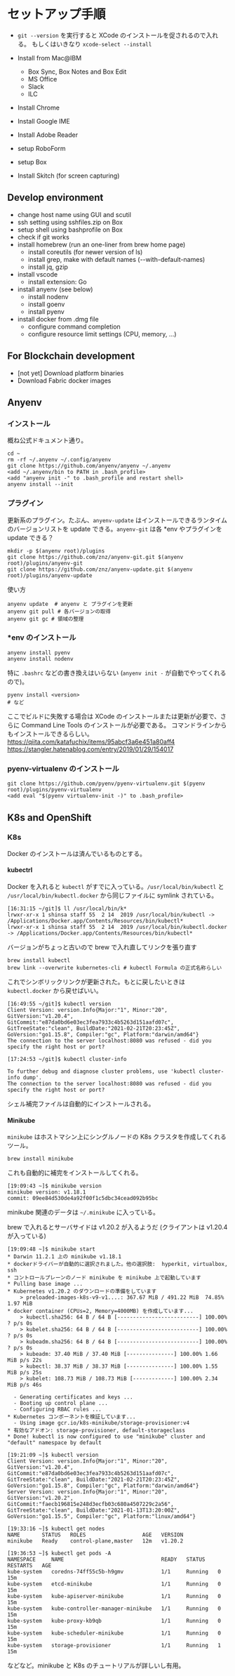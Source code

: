 # セットアップ手順

- `git --version` を実行すると XCode のインストールを促されるので入れる。
もしくはいきなり `xcode-select --install`

- Install from Mac@IBM
  - Box Sync, Box Notes and Box Edit
  - MS Office
  - Slack
  - ILC
- Install Chrome
- Install Google IME
- Install Adobe Reader
- setup RoboForm
- setup Box
- Install Skitch (for screen capturing)

## Develop environment

- change host name using GUI and scutil
- ssh setting using sshfiles.zip on Box
- setup shell using bashprofile on Box
- check if git works
- install homebrew (run an one-liner from brew home page)
  - install coreutils (for newer version of ls)
  - install grep, make with default names (--with-default-names)
  - install jq, gzip
- install vscode
  - install extension: Go
- install anyenv (see below)
  - install nodenv
  - install goenv
  - install pyenv
- install docker from .dmg file
  - configure command completion
  - configure resource limit settings (CPU, memory, ...)

## For Blockchain development

- [not yet] Download platform binaries
- Download Fabric docker images 

## Anyenv

### インストール

概ね公式ドキュメント通り。

```shell
cd ~
rm -rf ~/.anyenv ~/.config/anyenv
git clone https://github.com/anyenv/anyenv ~/.anyenv
<add ~/.anyenv/bin to PATH in .bash_profile>
<add "anyenv init -" to .bash_profile and restart shell>
anyenv install --init
```

### プラグイン

更新系のプラグイン。たぶん、`anyenv-update` はインストールできるランタイムのバージョンリストを update できる。`anyenv-git` は各 *env やプラグインを update できる？

```shell
mkdir -p $(anyenv root)/plugins
git clone https://github.com/znz/anyenv-git.git $(anyenv root)/plugins/anyenv-git
git clone https://github.com/znz/anyenv-update.git $(anyenv root)/plugins/anyenv-update
```
使い方

```shell
anyenv update  # anyenv と プラグインを更新
anyenv git pull # 各バージョンの取得
anyenv git gc # 領域の整理
```

### *env のインストール

```shell
anyenv install pyenv
anyenv install nodenv
```

特に `.bashrc` などの書き換えはいらない (`anyenv init -` が自動でやってくれるので)。

```shell
pyenv install <version> 
# など
```

ここでビルドに失敗する場合は XCode のインストールまたは更新が必要で、さらに Command Line Tools のインストールが必要である。
コマンドラインからもインストールできるらしい。
https://qiita.com/katafuchix/items/95abcf3a6e451a80aff4
https://stangler.hatenablog.com/entry/2019/01/29/154017

### pyenv-virtualenv のインストール

```shell
git clone https://github.com/pyenv/pyenv-virtualenv.git $(pyenv root)/plugins/pyenv-virtualenv
<add eval "$(pyenv virtualenv-init -)" to .bash_profile>
```

## K8s and OpenShift

### K8s

Docker のインストールは済んでいるものとする。

#### kubectrl

Docker を入れると `kubectl` がすでに入っている。`/usr/local/bin/kubectl` と `/usr/local/bin/kubectl.docker` から同じファイルに symlink されている。

```shell
[16:31:15 ~/git]$ ll /usr/local/bin/k*
lrwxr-xr-x 1 shinsa staff 55  2 14  2019 /usr/local/bin/kubectl -> /Applications/Docker.app/Contents/Resources/bin/kubectl*
lrwxr-xr-x 1 shinsa staff 55  2 14  2019 /usr/local/bin/kubectl.docker -> /Applications/Docker.app/Contents/Resources/bin/kubectl*
```

バージョンがちょっと古いので brew で入れ直してリンクを張り直す

```shell
brew install kubectl
brew link --overwrite kubernetes-cli # kubectl Formula の正式名称らしい
```

これでシンボリックリンクが更新された。もとに戻したいときは `kubectl.docker` から戻せばいい。

```shell
[16:49:55 ~/git]$ kubectl version
Client Version: version.Info{Major:"1", Minor:"20", GitVersion:"v1.20.4", GitCommit:"e87da0bd6e03ec3fea7933c4b5263d151aafd07c", GitTreeState:"clean", BuildDate:"2021-02-21T20:23:45Z", GoVersion:"go1.15.8", Compiler:"gc", Platform:"darwin/amd64"}
The connection to the server localhost:8080 was refused - did you specify the right host or port?

[17:24:53 ~/git]$ kubectl cluster-info

To further debug and diagnose cluster problems, use 'kubectl cluster-info dump'.
The connection to the server localhost:8080 was refused - did you specify the right host or port?
```

シェル補完ファイルは自動的にインストールされる。

#### Minikube

`minikube` はホストマシン上にシングルノードの K8s クラスタを作成してくれるツール。

```shell
brew install minikube
```

これも自動的に補完をインストールしてくれる。

```shell
[19:09:43 ~]$ minikube version
minikube version: v1.18.1
commit: 09ee84d530de4a92f00f1c5dbc34cead092b95bc
```

minikube 関連のデータは `~/.minikube` に入っている。

brew で入れるとサーバサイドは v1.20.2 が入るようだ (クライアントは v1.20.4 が入っている)

```shell
[19:09:48 ~]$ minikube start
* Darwin 11.2.1 上の minikube v1.18.1
* dockerドライバーが自動的に選択されました。他の選択肢:  hyperkit, virtualbox, ssh
* コントロールプレーンのノード minikube を minikube 上で起動しています
* Pulling base image ...
* Kubernetes v1.20.2 のダウンロードの準備をしています
    > preloaded-images-k8s-v9-v1....: 367.67 MiB / 491.22 MiB  74.85% 1.97 MiB
* docker container (CPUs=2, Memory=4000MB) を作成しています...
    > kubectl.sha256: 64 B / 64 B [--------------------------] 100.00% ? p/s 0s
    > kubelet.sha256: 64 B / 64 B [--------------------------] 100.00% ? p/s 0s
    > kubeadm.sha256: 64 B / 64 B [--------------------------] 100.00% ? p/s 0s
    > kubeadm: 37.40 MiB / 37.40 MiB [---------------] 100.00% 1.66 MiB p/s 22s
    > kubectl: 38.37 MiB / 38.37 MiB [---------------] 100.00% 1.55 MiB p/s 25s
    > kubelet: 108.73 MiB / 108.73 MiB [-------------] 100.00% 2.34 MiB p/s 46s

  - Generating certificates and keys ...
  - Booting up control plane ...
  - Configuring RBAC rules ...
* Kubernetes コンポーネントを検証しています...
  - Using image gcr.io/k8s-minikube/storage-provisioner:v4
* 有効なアドオン: storage-provisioner, default-storageclass
* Done! kubectl is now configured to use "minikube" cluster and "default" namespace by default

[19:21:09 ~]$ kubectl version
Client Version: version.Info{Major:"1", Minor:"20", GitVersion:"v1.20.4", GitCommit:"e87da0bd6e03ec3fea7933c4b5263d151aafd07c", GitTreeState:"clean", BuildDate:"2021-02-21T20:23:45Z", GoVersion:"go1.15.8", Compiler:"gc", Platform:"darwin/amd64"}
Server Version: version.Info{Major:"1", Minor:"20", GitVersion:"v1.20.2", GitCommit:"faecb196815e248d3ecfb03c680a4507229c2a56", GitTreeState:"clean", BuildDate:"2021-01-13T13:20:00Z", GoVersion:"go1.15.5", Compiler:"gc", Platform:"linux/amd64"}

[19:33:16 ~]$ kubectl get nodes
NAME       STATUS   ROLES                  AGE   VERSION
minikube   Ready    control-plane,master   12m   v1.20.2

[19:36:53 ~]$ kubectl get pods -A
NAMESPACE     NAME                               READY   STATUS    RESTARTS   AGE
kube-system   coredns-74ff55c5b-h9gmv            1/1     Running   0          15m
kube-system   etcd-minikube                      1/1     Running   0          15m
kube-system   kube-apiserver-minikube            1/1     Running   0          15m
kube-system   kube-controller-manager-minikube   1/1     Running   0          15m
kube-system   kube-proxy-kb9qb                   1/1     Running   0          15m
kube-system   kube-scheduler-minikube            1/1     Running   0          15m
kube-system   storage-provisioner                1/1     Running   1          15m
```

などなど。minikube と K8s のチュートリアルが詳しいし有用。
